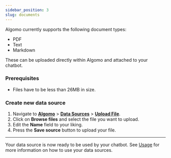 ```yaml
---
sidebar_position: 3
slug: documents
---
```


Algomo currently supports the following document types:

- PDF
- Text
- Markdown

These can be uploaded directly within Algomo and attached to your chatbot.

### Prerequisites

- Files have to be less than 26MB in size.

### Create new data source

1. Navigate to [**Algomo**](https://app.algomo.com/) > [**Data Sources**](https:app.algomo.com/data-sources) > [**Upload File**](https://app.algomo.com/data-sources/create/upload-file).
2. Click on **Browse files** and select the file you want to upload.
3. Edit the **Name** field to your liking.
4. Press the **Save source** button to upload your file.

---

Your data source is now ready to be used by your chatbot. See [Usage](./Overview.md#usage) for more information on how to use your data sources.
